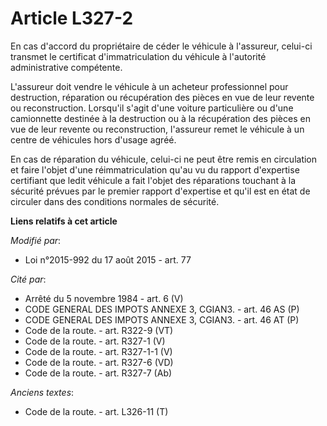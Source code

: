 # Article L327-2

En cas d'accord du propriétaire de céder le véhicule à l'assureur, celui-ci transmet le certificat d'immatriculation du
véhicule à l'autorité administrative compétente.

L'assureur doit vendre le véhicule à un acheteur professionnel pour destruction, réparation ou récupération des pièces en vue
de leur revente ou reconstruction. Lorsqu'il s'agit d'une voiture particulière ou d'une camionnette destinée à la destruction
ou à la récupération des pièces en vue de leur revente ou reconstruction, l'assureur remet le véhicule à un centre de
véhicules hors d'usage agréé.

En cas de réparation du véhicule, celui-ci ne peut être remis en circulation et faire l'objet d'une réimmatriculation qu'au
vu du rapport d'expertise certifiant que ledit véhicule a fait l'objet des réparations touchant à la sécurité prévues par le
premier rapport d'expertise et qu'il est en état de circuler dans des conditions normales de sécurité.

**Liens relatifs à cet article**

_Modifié par_:

  - Loi n°2015-992 du 17 août 2015 - art. 77

_Cité par_:

  - Arrêté du 5 novembre 1984 - art. 6 (V)
  - CODE GENERAL DES IMPOTS ANNEXE 3, CGIAN3. - art. 46 AS (P)
  - CODE GENERAL DES IMPOTS ANNEXE 3, CGIAN3. - art. 46 AT (P)
  - Code de la route. - art. R322-9 (VT)
  - Code de la route. - art. R327-1 (V)
  - Code de la route. - art. R327-1-1 (V)
  - Code de la route. - art. R327-6 (VD)
  - Code de la route. - art. R327-7 (Ab)

_Anciens textes_:

  - Code de la route. - art. L326-11 (T)
